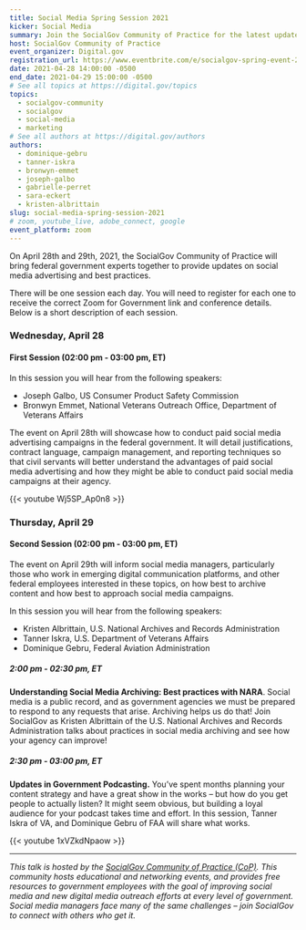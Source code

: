 ```yaml
---
title: Social Media Spring Session 2021
kicker: Social Media
summary: Join the SocialGov Community of Practice for the latest updates on social media topics including advertising campaigns, content archiving, and podcasting.
host: SocialGov Community of Practice
event_organizer: Digital.gov
registration_url: https://www.eventbrite.com/e/socialgov-spring-event-2021-tickets-151530260087
date: 2021-04-28 14:00:00 -0500
end_date: 2021-04-29 15:00:00 -0500
# See all topics at https://digital.gov/topics
topics:
  - socialgov-community
  - socialgov
  - social-media
  - marketing
# See all authors at https://digital.gov/authors
authors:
  - dominique-gebru
  - tanner-iskra
  - bronwyn-emmet
  - joseph-galbo
  - gabrielle-perret
  - sara-eckert
  - kristen-albrittain
slug: social-media-spring-session-2021
# zoom, youtube_live, adobe_connect, google
event_platform: zoom
---
```

On April 28th and 29th, 2021, the SocialGov Community of Practice will bring federal government experts together to provide updates on social media advertising and best practices.

There will be one session each day. You will need to register for each one to receive the correct Zoom for Government link and conference details. Below is a short description of each session.

### Wednesday, April 28

#### First Session (02:00 pm - 03:00 pm, ET)

In this session you will hear from the following speakers:

* Joseph Galbo, US Consumer Product Safety Commission
* Bronwyn Emmet, National Veterans Outreach Office, Department of Veterans Affairs

The event on April 28th will showcase how to conduct paid social media advertising campaigns in the federal government. It will detail justifications, contract language, campaign management, and reporting techniques so that civil servants will better understand the advantages of paid social media advertising and how they might be able to conduct paid social media campaigns at their agency.

{{< youtube Wj5SP_Ap0n8 >}}

### Thursday, April 29

#### Second Session (02:00 pm - 03:00 pm, ET)

The event on April 29th will inform social media managers, particularly those who work in emerging digital communication platforms, and other federal employees interested in these topics, on how best to archive content and how best to approach social media campaigns.

In this session you will hear from the following speakers:

* Kristen Albrittain,  U.S. National Archives and Records Administration
* Tanner Iskra, U.S. Department of Veterans Affairs
* Dominique Gebru, Federal Aviation Administration

##### 2:00 pm - 02:30 pm, ET

**Understanding Social Media Archiving: Best practices with NARA**. Social media is a public record, and as government agencies we must be prepared to respond to any requests that arise. Archiving helps us do that! Join SocialGov as Kristen Albrittain of the U.S. National Archives and Records Administration talks about practices in social media archiving and see how your agency can improve!

##### 2:30 pm - 03:00 pm, ET

**Updates in Government Podcasting.** You’ve spent months planning your content strategy and have a great show in the works – but how do you get people to actually listen? It might seem obvious, but building a loyal audience for your podcast takes time and effort. In this session, Tanner Iskra of VA, and Dominique Gebru of FAA will share what works.

{{< youtube 1xVZkdNpaow >}}

- - -

*This talk is hosted by the [SocialGov Community of Practice (CoP)](https://digital.gov/communities/social-media/). This community hosts educational and networking events, and provides free resources to government employees with the goal of improving social media and new digital media outreach efforts at every level of government. Social media managers face many of the same challenges – join SocialGov to connect with others who get it.*

